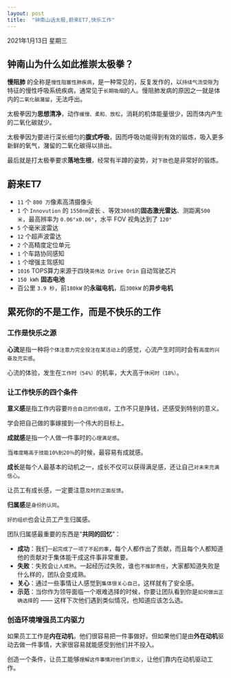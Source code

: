 ```yaml
---
layout: post
title:  "钟南山话太极,蔚来ET7,快乐工作"
---
```


2021年1月13日 星期三

## 钟南山为什么如此推崇太极拳？

**慢阻肺** 的全称是`慢性阻塞性肺疾病`，是一种常见的，反复发作的，以`持续气流受限`为特征的慢性呼吸系统疾病，通常见于`长期吸烟`的人。慢阻肺发病的原因之一就是体内的`二氧化碳潴留`，无法呼出。

太极拳因为**思想清净**，动作`缓慢、柔和、放松`，消耗的机体能量很少，因而体内产生的二氧化碳就少。

太极拳因为要进行深长细匀的**腹式呼吸**，因而呼吸功能得到有效的锻炼，吸入更多新鲜的氧气，潴留的二氧化碳得以排出。

最后就是打太极拳要求**落地生根**，经常有半蹲的姿势，对`下肢`也是非常好的锻炼。

## 蔚来ET7

* `11` 个  `800 万`像素高清摄像头
* `1` 个 `Innovution` 的 `1550nm`波长 、等效`300线`的**固态激光雷达**、测距离`500 米`，最高辨率为 `0.06°x0.06°`，水平 FOV 视角达到了 `120°`
* `5` 个毫米波雷达
* `12` 个超声波雷达
* `2` 个高精度定位单元
* `1` 个车路协同感知
* `1` 个增强主驾感知
* `1016` TOPS算力来源于四块`英伟达 Drive Orin` 自动驾驶芯片
* `150 kWh` **固态电池**
* 百公里 `3.9 秒`，前`180kW` 的**永磁电机**，后`300kW` 的**异步电机**

## 累死你的不是工作，而是不快乐的工作

### 工作是快乐之源

**心流**是指一种将`个体注意力完全投注在某活动上`的感觉，心流产生时同时会有`高度的兴奋及充实感`。

心流的体验，发生在`工作时（54%）`的机率，大大高于`休闲时（18%）`。

### 让工作快乐的四个条件

**意义感**是指工作内容要`符合自己的价值观`，工作不只是挣钱，还感受到特别的意义。

学会把自己做的事嫁接到一个伟大的目标上。

**成就感**是指一个人做一件事时的`心理满足感`。

当`难度略高于技能10%到20％`的时候，最容易有成就感。

**成长**是每个人最基本的动机之一，成长不仅可以获得满足感，还让自己`对未来充满信心`。

让员工有成长感，一定要注意`及时的正面反馈`。

**归属感**是`身份的认同`。

`好的组织`也会让员工产生归属感。

团队归属感最重要的东西是“**共同的回忆**”：

* **成功**：我们`一起完成了一项了不起的事`，每个人都作出了贡献，而且每个人都知道他的贡献对于集体能干成这件事非常重要。
* **失败**：失败会`让人成熟`。一起经历过失败，谁也`不推卸责任`，大家都知道失败是什么样的，团队会变成熟。
* **关心**：通过一些事情让人感觉到`集体很关心自己`，这样就有了安全感。
* **示范**：当你作为领导面临一个艰难选择的时候，你要让团队看到你是`如何做出正确选择`的 —— 这样下次他们遇到类似情况，也知道应该怎么选。

### 创造环境增强员工内驱力

如果员工工作是**内在动机**，他们很容易把一件事做好。但如果他们是由**外在动机**驱动去做一件事情，大家很容易就能感受到他们并不投入。

创造一个条件，让员工能够`理解这件事情对他们的意义`，让他们靠内在动机驱动工作。

